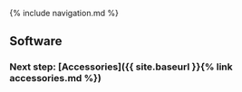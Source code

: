 {% include navigation.md %}

## Software

### Next step: [Accessories]({{ site.baseurl }}{% link accessories.md %})